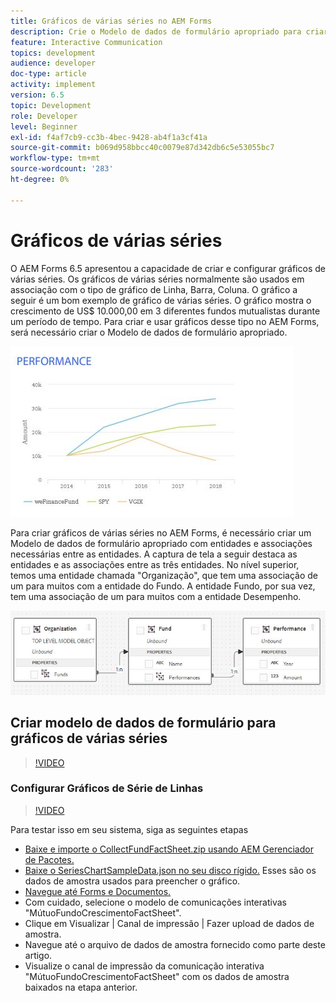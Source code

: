 ```yaml
---
title: Gráficos de várias séries no AEM Forms
description: Crie o Modelo de dados de formulário apropriado para criar gráficos de várias séries em documentos impressos e de canal da Web.
feature: Interactive Communication
topics: development
audience: developer
doc-type: article
activity: implement
version: 6.5
topic: Development
role: Developer
level: Beginner
exl-id: f4af7cb9-cc3b-4bec-9428-ab4f1a3cf41a
source-git-commit: b069d958bbcc40c0079e87d342db6c5e53055bc7
workflow-type: tm+mt
source-wordcount: '283'
ht-degree: 0%

---
```


# Gráficos de várias séries

O AEM Forms 6.5 apresentou a capacidade de criar e configurar gráficos de várias séries. Os gráficos de várias séries normalmente são usados em associação com o tipo de gráfico de Linha, Barra, Coluna. O gráfico a seguir é um bom exemplo de gráfico de várias séries. O gráfico mostra o crescimento de US$ 10.000,00 em 3 diferentes fundos mutualistas durante um período de tempo. Para criar e usar gráficos desse tipo no AEM Forms, será necessário criar o Modelo de dados de formulário apropriado.

![Gráfico de várias séries](assets/seriescharts.jfif)

Para criar gráficos de várias séries no AEM Forms, é necessário criar um Modelo de dados de formulário apropriado com entidades e associações necessárias entre as entidades. A captura de tela a seguir destaca as entidades e as associações entre as três entidades. No nível superior, temos uma entidade chamada &quot;Organização&quot;, que tem uma associação de um para muitos com a entidade do Fundo. A entidade Fundo, por sua vez, tem uma associação de um para muitos com a entidade Desempenho.

![Modelo de dados do formulário](assets/formdatamodel.jfif)

## Criar modelo de dados de formulário para gráficos de várias séries

>[!VIDEO](https://video.tv.adobe.com/v/26352/quality=9)

### Configurar Gráficos de Série de Linhas

>[!VIDEO](https://video.tv.adobe.com/v/26353?quality=9&learn=on)

Para testar isso em seu sistema, siga as seguintes etapas

* [Baixe e importe o CollectFundFactSheet.zip usando AEM Gerenciador de Pacotes.](assets/mutualfundfactsheet.zip)
* [Baixe o SeriesChartSampleData.json no seu disco rígido.](assets/serieschartsampledata.json) Esses são os dados de amostra usados para preencher o gráfico.
* [Navegue até Forms e Documentos.](http://localhost:4502/aem/forms.html/content/dam/formsanddocuments)
* Com cuidado, selecione o modelo de comunicações interativas &quot;MútuoFundoCrescimentoFactSheet&quot;.
* Clique em Visualizar | Canal de impressão | Fazer upload de dados de amostra.
* Navegue até o arquivo de dados de amostra fornecido como parte deste artigo.
* Visualize o canal de impressão da comunicação interativa &quot;MútuoFundoCrescimentoFactSheet&quot; com os dados de amostra baixados na etapa anterior.
